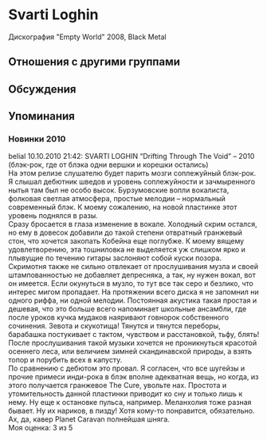 # Svarti Loghin

Дискография
"Empty World" 2008, Black Metal

## Отношения с другими группами


## Обсуждения


## Упоминания

### Новинки 2010

belial 10.10.2010 21:42:
SVARTI LOGHIN “Drifting Through The Void” – 2010 (блэк-рок, где от блэка одни вершки и корешки остались)<BR>На этом релизе слушателю будет парить мозги соплежуйный блэк-рок. Я слышал дебютник шведов и уровень соплежуйности и зачмыренного нытья там был не особо высок. Бурзумовские вопли вокалиста, фолковая светлая атмосфера, простые мелодии – нормальный современный блэк. К моему сожалению, на новой пластинке этот уровень поднялся в разы. <BR>Сразу бросается в глаза изменение в вокале. Холодный скрим остался, но ему в довесок добавили до такой степени отвратный гранжевый стон, что хочется закопать Кобейна еще поглубже. К моему вящему удовлетворению, эта тошниловка не выделяется уж слишком ярко и плывущие по течению гитары заслоняют собой куски позора. Скримотня также не сильно отвлекает от прослушивания музла и своей штампованностью не добавляет депресняка, а так, ну нужен вокал, вот он имеется. Если окунуться в музло, то тут все так серо и безлико, что интерес мигом пропадает. На протяжении всего диска я не запомнил ни одного риффа, ни одной мелодии. Постоянная акустика такая простая и дешевая, что это больше всего напоминает школьные ансамбли, где после уроков кучка мудаков наяривают говнорок собственного сочинения. Зевота и скукотища! Тянутся и тянутся переборы, барабашка постукивает с тактом, чувством и расстановкой, тьфу, блять! После прослушивания такой музыки хочется не проникнуться красотой осеннего леса, или величием зимней скандинавской природы, а взять топор и порубить всех в капусту. <BR>По сравнению с дебютом это провал. Я согласен, что все шугейзы и прочие примеси инди-рока в блэк вполне адекватная вещь, но когда, из этого получается гранжевое The Cure, увольте нах. Простота и утомительность данной пластинки приводит ко сну и только лишь к нему. Ну еще к остановке пульса, например. Меланхолия тоже разная бывает. Ну их нариков, в пизду! Хотя кому-то понравится, обязательно. Ах, да, кавер Planet Caravan полнейшая шняга. <BR>Моя оценка: 3 из 5  <BR>

